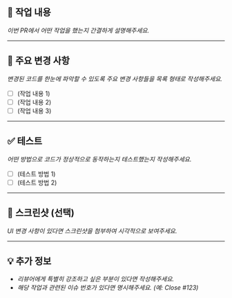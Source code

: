 ## 📝 작업 내용

_이번 PR에서 어떤 작업을 했는지 간결하게 설명해주세요._

---

## 📌 주요 변경 사항

_변경된 코드를 한눈에 파악할 수 있도록 주요 변경 사항들을 목록 형태로 작성해주세요._

- [ ] (작업 내용 1)
- [ ] (작업 내용 2)
- [ ] (작업 내용 3)

---

## ✅ 테스트

_어떤 방법으로 코드가 정상적으로 동작하는지 테스트했는지 작성해주세요._

- [ ] (테스트 방법 1)
- [ ] (테스트 방법 2)

---

## 📸 스크린샷 (선택)

_UI 변경 사항이 있다면 스크린샷을 첨부하여 시각적으로 보여주세요._

---

## 💡 추가 정보

- _리뷰어에게 특별히 강조하고 싶은 부분이 있다면 작성해주세요._
- _해당 작업과 관련된 이슈 번호가 있다면 명시해주세요. (예: Close #123)_
